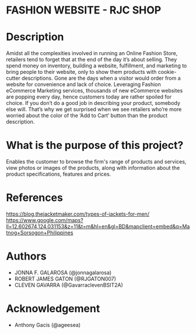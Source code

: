 # FASHION WEBSITE - RJC SHOP

# Description
Amidst all the complexities involved in running an Online Fashion Store, retailers tend to forget that at the end of the day it’s about selling. They spend money on inventory, building a website, fulfillment, and marketing to bring people to their website, only to show them products with cookie-cutter descriptions. Gone are the days when a visitor would order from a website for convenience and lack of choice. Leveraging Fashion eCommerce Marketing services, thousands of new eCommerce websites are popping every day, hence customers today are rather spoiled for choice. If you don’t do a good job in describing your product, somebody else will. That’s why we get surprised when we see retailers who’re more worried about the color of the ‘Add to Cart’ button than the product description. 

# What is the purpose of this project?
Enables the customer to browse the firm's range of products and services, view photos or images of the products, along with information about the product specifications, features and prices.

# References
https://blog.thejacketmaker.com/types-of-jackets-for-men/
https://www.google.com/maps?ll=12.602674,124.031153&z=11&t=m&hl=en&gl=BD&mapclient=embed&q=Matnog+Sorsogon+Philippines

# Authors
  * JONNA F. GALAROSA (@jonnagalarosa)
  * ROBERT JAMES GATON (@RJGATON007)
  * CLEVEN GAVARRA (@GavarraclevenBSIT2A)
# Acknowledgement
  * Anthony Gacis (@ageesea)
